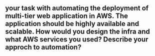 ## your task with automating the deployment of multi-tier web application in AWS. The application should be highly available and scalable. How would you design the infra and what AWS services you used? Describe your approch to automation?

